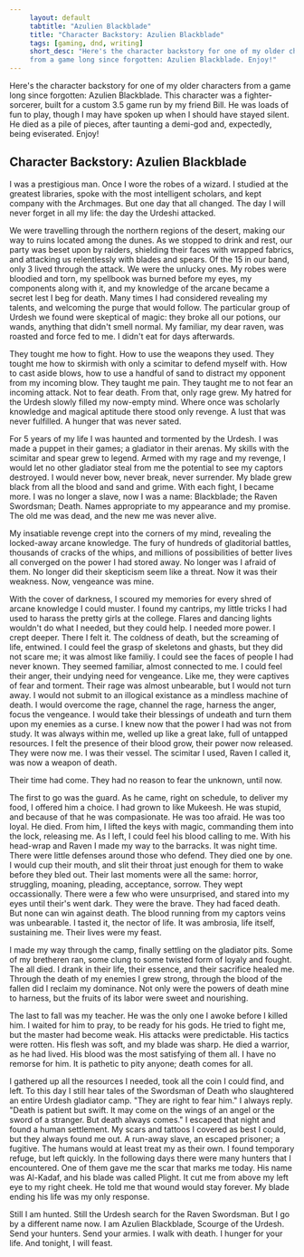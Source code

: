 ```yaml
---
     layout: default
     tabtitle: "Azulien Blackblade"
     title: "Character Backstory: Azulien Blackblade"
     tags: [gaming, dnd, writing]
     short_desc: "Here's the character backstory for one of my older characters
     from a game long since forgotten: Azulien Blackblade. Enjoy!"
---
```


Here's the character backstory for one of my older characters from a game long
since forgotten: Azulien Blackblade. This character was a fighter-sorcerer,
built for a custom 3.5 game run by my friend Bill. He was loads of fun to play,
though I may have spoken up when I should have stayed silent. He died as a pile
of pieces, after taunting a demi-god and, expectedly, being eviserated. Enjoy!

## Character Backstory: Azulien Blackblade

I was a prestigious man. Once I wore the robes of a wizard. I studied at the
greatest libraries, spoke with the most intelligent scholars, and kept company
with the Archmages. But one day that all changed. The day I will never forget in
all my life: the day the Urdeshi attacked.

We were travelling through the northern regions of the desert, making our way to
ruins located among the dunes. As we stopped to drink and rest, our party was
beset upon by raiders, shielding their faces with wrapped fabrics, and attacking
us relentlessly with blades and spears. Of the 15 in our band, only 3 lived
through the attack. We were the unlucky ones. My robes were bloodied and torn,
my spellbook was burned before my eyes, my components along with it, and my
knowledge of the arcane became a secret lest I beg for death. Many times I had
considered revealing my talents, and welcoming the purge that would follow. The
particular group of Urdesh we found were skeptical of magic: they broke all our
potions, our wands, anything that didn't smell normal. My familiar, my dear
raven, was roasted and force fed to me. I didn't eat for days afterwards.

They tought me how to fight. How to use the weapons they used. They tought me
how to skirmish with only a scimitar to defend myself with. How to cast aside
blows, how to use a handful of sand to distract my opponent from my incoming
blow. They taught me pain. They taught me to not fear an incoming attack. Not to
fear death. From that, only rage grew. My hatred for the Urdesh slowly filled my
now-empty mind. Where once was scholarly knowledge and magical aptitude there
stood only revenge. A lust that was never fulfilled. A hunger that was never
sated.

For 5 years of my life I was haunted and tormented by the Urdesh. I was made a
puppet in their games; a gladiator in their arenas. My skills with the scimitar
and spear grew to legend. Armed with my rage and my revenge, I would let no
other gladiator steal from me the potential to see my captors destroyed. I would
never bow, never break, never surrender. My blade grew black from all the blood
and sand and grime. With each fight, I became more. I was no longer a slave, now
I was a name: Blackblade; the Raven Swordsman; Death. Names appropriate to my
appearance and my promise. The old me was dead, and the new me was never alive.

My insatiable revenge crept into the corners of my mind, revealing the
locked-away arcane knowledge. The fury of hundreds of gladitorial battles,
thousands of cracks of the whips, and millions of possibilities of better lives
all converged on the power I had stored away. No longer was I afraid of them. No
longer did their skepticism seem like a threat. Now it was their weakness. Now,
vengeance was mine.

With the cover of darkness, I scoured my memories for every shred of arcane
knowledge I could muster. I found my cantrips, my little tricks I had used to
harass the pretty girls at the college. Flares and dancing lights wouldn't do
what I needed, but they could help. I needed more power. I crept deeper. There I
felt it. The coldness of death, but the screaming of life, entwined. I could
feel the grasp of skeletons and ghasts, but they did not scare me; it was almost
like familiy. I could see the faces of people I had never known. They seemed
familiar, almost connected to me. I could feel their anger, their undying need
for vengeance. Like me, they were captives of fear and torment. Their rage was
almost unbearable, but I would not turn away. I would not submit to an illogical
existance as a mindless machine of death. I would overcome the rage, channel the
rage, harness the anger, focus the vengeance. I would take their blessings of
undeath and turn them upon my enemies as a curse. I knew now that the power I
had was not from study. It was always within me, welled up like a great lake,
full of untapped resources. I felt the presence of their blood grow, their power
now released. They were now me. I was their vessel. The scimitar I used, Raven I
called it, was now a weapon of death.

Their time had come. They had no reason to fear the unknown, until now.

The first to go was the guard. As he came, right on schedule, to deliver my
food, I offered him a choice. I had grown to like Mukeesh. He was stupid, and
because of that he was compasionate. He was too afraid. He was too loyal. He
died. From him, I lifted the keys with magic, commanding them into the lock,
releasing me. As I left, I could feel his blood calling to me. With his
head-wrap and Raven I made my way to the barracks. It was night time. There were
little defenses around those who defend. They died one by one. I would cup their
mouth, and slit their throat just enough for them to wake before they bled out.
Their last moments were all the same: horror, struggling, moaning, pleading,
acceptance, sorrow. They wept occassionally. There were a few who were
unsurprised, and stared into my eyes until their's went dark. They were the
brave. They had faced death. But none can win against death. The blood running
from my captors veins was unbearable. I tasted it, the nector of life. It was
ambrosia, life itself, sustaining me. Their lives were my feast.

I made my way through the camp, finally settling on the gladiator pits. Some of
my bretheren ran, some clung to some twisted form of loyaly and fought. The all
died. I drank in their life, their essence, and their sacrifice healed me.
Through the death of my enemies I grew strong, through the blood of the fallen
did I reclaim my dominance. Not only were the powers of death mine to harness,
but the fruits of its labor were sweet and nourishing.

The last to fall was my teacher. He was the only one I awoke before I killed
him. I waited for him to pray, to be ready for his gods. He tried to fight me,
but the master had become weak. His attacks were predictable. His tactics were
rotten. His flesh was soft, and my blade was sharp. He died a warrior, as he had
lived. His blood was the most satisfying of them all. I have no remorse for him.
It is pathetic to pity anyone; death comes for all.

I gathered up all the resources I needed, took all the coin I could find, and
left. To this day I still hear tales of the Swordsman of Death who slaughtered
an entire Urdesh gladiator camp. "They are right to fear him." I always reply.
"Death is patient but swift. It may come on the wings of an angel or the sword
of a stranger. But death always comes." I escaped that night and found a human
settlement. My scars and tattoos I covered as best I could, but they always
found me out. A run-away slave, an escaped prisoner; a fugitive. The humans
would at least treat my as their own. I found temporary refuge, but left
quickly. In the following days there were many hunters that I encountered. One
of them gave me the scar that marks me today. His name was Al-Kadaf, and his
blade was called Plight. It cut me from above my left eye to my right cheek. He
told me that wound would stay forever. My blade ending his life was my only
response.

Still I am hunted. Still the Urdesh search for the Raven Swordsman. But I go by
a different name now. I am Azulien Blackblade, Scourge of the Urdesh. Send your
hunters. Send your armies. I walk with death. I hunger for your life. And
tonight, I will feast.
